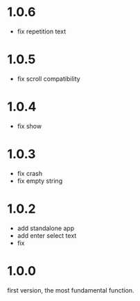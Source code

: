 # 1.0.6
- fix repetition text

# 1.0.5
- fix scroll compatibility

# 1.0.4
- fix show

# 1.0.3
- fix crash
- fix empty string

# 1.0.2
- add standalone app
- add enter select text
- fix

# 1.0.0

first version, the most fundamental function.